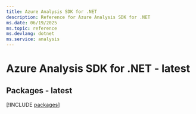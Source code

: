 ```yaml
---
title: Azure Analysis SDK for .NET
description: Reference for Azure Analysis SDK for .NET
ms.date: 06/19/2025
ms.topic: reference
ms.devlang: dotnet
ms.service: analysis
---
```

# Azure Analysis SDK for .NET - latest
## Packages - latest
[!INCLUDE [packages](analysis-index.md)]